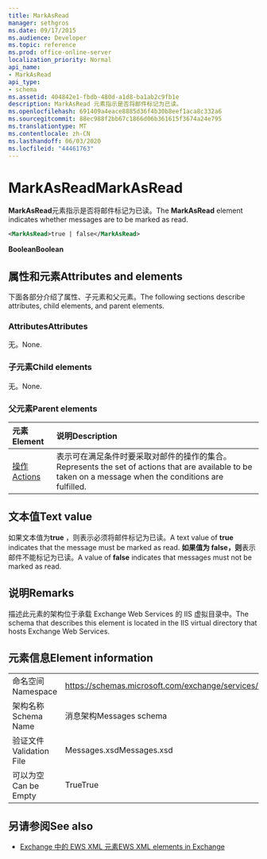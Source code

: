 ```yaml
---
title: MarkAsRead
manager: sethgros
ms.date: 09/17/2015
ms.audience: Developer
ms.topic: reference
ms.prod: office-online-server
localization_priority: Normal
api_name:
- MarkAsRead
api_type:
- schema
ms.assetid: 404842e1-fbdb-480d-a1d8-ba1ab2c9fb1e
description: MarkAsRead 元素指示是否将邮件标记为已读。
ms.openlocfilehash: 691409a4eace8885d36f4b30b8eef1aca8c332a6
ms.sourcegitcommit: 88ec988f2bb67c1866d06b361615f3674a24e795
ms.translationtype: MT
ms.contentlocale: zh-CN
ms.lasthandoff: 06/03/2020
ms.locfileid: "44461763"
---
```

# <a name="markasread"></a><span data-ttu-id="9068a-103">MarkAsRead</span><span class="sxs-lookup"><span data-stu-id="9068a-103">MarkAsRead</span></span>

<span data-ttu-id="9068a-104">**MarkAsRead**元素指示是否将邮件标记为已读。</span><span class="sxs-lookup"><span data-stu-id="9068a-104">The **MarkAsRead** element indicates whether messages are to be marked as read.</span></span> 
  
```XML
<MarkAsRead>true | false</MarkAsRead>
```

 <span data-ttu-id="9068a-105">**Boolean**</span><span class="sxs-lookup"><span data-stu-id="9068a-105">**Boolean**</span></span>
## <a name="attributes-and-elements"></a><span data-ttu-id="9068a-106">属性和元素</span><span class="sxs-lookup"><span data-stu-id="9068a-106">Attributes and elements</span></span>

<span data-ttu-id="9068a-107">下面各部分介绍了属性、子元素和父元素。</span><span class="sxs-lookup"><span data-stu-id="9068a-107">The following sections describe attributes, child elements, and parent elements.</span></span>
  
### <a name="attributes"></a><span data-ttu-id="9068a-108">Attributes</span><span class="sxs-lookup"><span data-stu-id="9068a-108">Attributes</span></span>

<span data-ttu-id="9068a-109">无。</span><span class="sxs-lookup"><span data-stu-id="9068a-109">None.</span></span>
  
### <a name="child-elements"></a><span data-ttu-id="9068a-110">子元素</span><span class="sxs-lookup"><span data-stu-id="9068a-110">Child elements</span></span>

<span data-ttu-id="9068a-111">无。</span><span class="sxs-lookup"><span data-stu-id="9068a-111">None.</span></span>
  
### <a name="parent-elements"></a><span data-ttu-id="9068a-112">父元素</span><span class="sxs-lookup"><span data-stu-id="9068a-112">Parent elements</span></span>

|<span data-ttu-id="9068a-113">**元素**</span><span class="sxs-lookup"><span data-stu-id="9068a-113">**Element**</span></span>|<span data-ttu-id="9068a-114">**说明**</span><span class="sxs-lookup"><span data-stu-id="9068a-114">**Description**</span></span>|
|:-----|:-----|
|[<span data-ttu-id="9068a-115">操作</span><span class="sxs-lookup"><span data-stu-id="9068a-115">Actions</span></span>](actions.md) <br/> |<span data-ttu-id="9068a-116">表示可在满足条件时要采取对邮件的操作的集合。</span><span class="sxs-lookup"><span data-stu-id="9068a-116">Represents the set of actions that are available to be taken on a message when the conditions are fulfilled.</span></span>  <br/> |
   
## <a name="text-value"></a><span data-ttu-id="9068a-117">文本值</span><span class="sxs-lookup"><span data-stu-id="9068a-117">Text value</span></span>

<span data-ttu-id="9068a-118">如果文本值为**true** ，则表示必须将邮件标记为已读。</span><span class="sxs-lookup"><span data-stu-id="9068a-118">A text value of **true** indicates that the message must be marked as read.</span></span> <span data-ttu-id="9068a-119">**如果值为 false，则**表示邮件不能标记为已读。</span><span class="sxs-lookup"><span data-stu-id="9068a-119">A value of **false** indicates that messages must not be marked as read.</span></span> 
  
## <a name="remarks"></a><span data-ttu-id="9068a-120">说明</span><span class="sxs-lookup"><span data-stu-id="9068a-120">Remarks</span></span>

<span data-ttu-id="9068a-121">描述此元素的架构位于承载 Exchange Web Services 的 IIS 虚拟目录中。</span><span class="sxs-lookup"><span data-stu-id="9068a-121">The schema that describes this element is located in the IIS virtual directory that hosts Exchange Web Services.</span></span>
  
## <a name="element-information"></a><span data-ttu-id="9068a-122">元素信息</span><span class="sxs-lookup"><span data-stu-id="9068a-122">Element information</span></span>

|||
|:-----|:-----|
|<span data-ttu-id="9068a-123">命名空间</span><span class="sxs-lookup"><span data-stu-id="9068a-123">Namespace</span></span>  <br/> |https://schemas.microsoft.com/exchange/services/2006/messages  <br/> |
|<span data-ttu-id="9068a-124">架构名称</span><span class="sxs-lookup"><span data-stu-id="9068a-124">Schema Name</span></span>  <br/> |<span data-ttu-id="9068a-125">消息架构</span><span class="sxs-lookup"><span data-stu-id="9068a-125">Messages schema</span></span>  <br/> |
|<span data-ttu-id="9068a-126">验证文件</span><span class="sxs-lookup"><span data-stu-id="9068a-126">Validation File</span></span>  <br/> |<span data-ttu-id="9068a-127">Messages.xsd</span><span class="sxs-lookup"><span data-stu-id="9068a-127">Messages.xsd</span></span>  <br/> |
|<span data-ttu-id="9068a-128">可以为空</span><span class="sxs-lookup"><span data-stu-id="9068a-128">Can be Empty</span></span>  <br/> |<span data-ttu-id="9068a-129">True</span><span class="sxs-lookup"><span data-stu-id="9068a-129">True</span></span>  <br/> |
   
## <a name="see-also"></a><span data-ttu-id="9068a-130">另请参阅</span><span class="sxs-lookup"><span data-stu-id="9068a-130">See also</span></span>



- [<span data-ttu-id="9068a-131">Exchange 中的 EWS XML 元素</span><span class="sxs-lookup"><span data-stu-id="9068a-131">EWS XML elements in Exchange</span></span>](ews-xml-elements-in-exchange.md)

